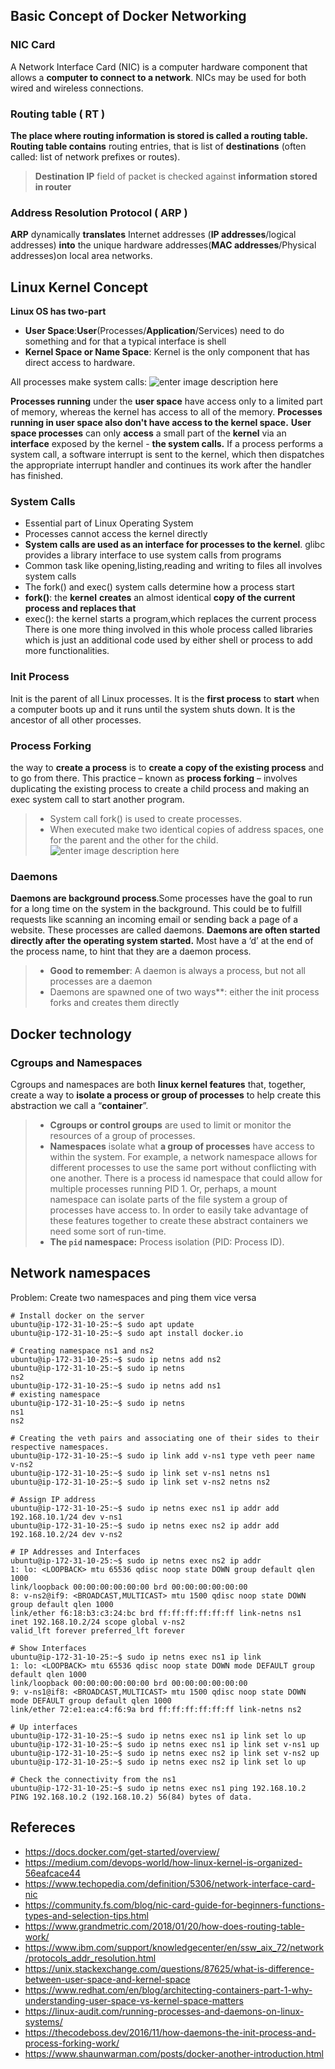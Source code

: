 
## Basic Concept of Docker Networking 
 ### NIC Card
A Network Interface Card (NIC) is a computer hardware component that allows a **computer to connect to a network**. NICs may be used for both wired and wireless connections.

### Routing table ( RT )
**The place where routing information is stored is called a routing table.**  **Routing table contains** routing entries, that is list of **destinations** (often called: list of network prefixes or routes).
>  **Destination IP** field of packet is checked against **information stored in router**
>  
### Address Resolution Protocol ( ARP )
 **ARP** dynamically **translates** Internet addresses (**IP addresses**/logical addresses) **into** the unique hardware addresses(**MAC addresses**/Physical addresses)on local area networks.
 
## Linux Kernel Concept 
**Linux OS has two-part**

 - **User Space**:**User**(Processes/**Application**/Services) need to do something and for that a typical interface is shell
 - **Kernel Space or Name Space**: Kernel is the only component that has direct access to hardware.

All processes make system calls:
![enter image description here](https://www.redhat.com/cms/managed-files/styles/wysiwyg_full_width/s3/2015/07/user-space-vs-kernel-space-simple-user-space.png?itok=7PGYkTdC)
 
 **Processes running** under the **user space** have access only to a limited part of memory, whereas the kernel has access to all of the memory. **Processes running in user space also don't have access to the kernel space.** **User space processes** can only **access** a small part of the **kernel** via an **interface** exposed by the kernel - **the system calls.**  If a process performs a system call, a software interrupt is sent to the kernel, which then dispatches the appropriate interrupt handler and continues its work after the handler has finished.
                      
### System Calls
-  Essential part of Linux Operating System
- Processes cannot access the kernel directly
- **System calls are used as an interface for processes to the kernel**. glibc
 provides a library interface to use system calls from programs
- Common task like opening,listing,reading and writing to files all involves system calls
- The fork() and exec() system calls determine how a process start
- **fork()**: the **kernel** **creates** an almost identical **copy of the current process and replaces that**
- exec(): the kernel starts a program,which replaces the current process
There is one more thing involved in this whole process called libraries which is just an additional code used by either shell or process to add more functionalities.

### Init Process
Init is the parent of all Linux processes. It is the **first process** to **start** when a computer boots up and it runs until the system shuts down. It is the ancestor of all other processes.

### Process Forking 
the way to **create a process** is to **create a copy of the existing process** and to go from there. This practice – known as **process forking** – involves duplicating the existing process to create a child process and making an exec system call to start another program.
> - System call fork() is used to create processes. 
> - When executed make two identical copies of address spaces, one for the parent and the other for the child.
	![enter image description here](https://www.tutorialspoint.com/inter_process_communication/images/system_call.jpg)

### Daemons 
**Daemons are background process**.Some processes have the goal to run for a long time on the system in the background. This could be to fulfill requests like scanning an incoming email or sending back a page of a website. These processes are called daemons. **Daemons are often started directly after the operating system started.** Most have a ‘d’ at the end of the process name, to hint that they are a daemon process.
>- **Good to remember**: A daemon is always a process, but not all processes are a daemon
>- Daemons are spawned one of two ways**: either the init process forks and creates them directly 


## Docker technology
### Cgroups and Namespaces
Cgroups and namespaces are both **linux kernel features** that, together, create a way to **isolate a process or group of processes** to help create this abstraction we call a “**container**”. 

>- **Cgroups or control groups** are used to limit or monitor the resources of a group of processes.
>- **Namespaces** isolate what **a group of processes** have access to within the system. For example, a network namespace allows for different processes to use the same port without conflicting with one another. There is a process id namespace that could allow for multiple processes running PID 1. Or, perhaps, a mount namespace can isolate parts of the file system a group of processes have access to. In order to easily take advantage of these features together to create these abstract containers we need some sort of run-time.
>-   **The  `pid`  namespace:**  Process isolation (PID: Process ID).

## Network namespaces
Problem: Create two namespaces and ping them vice versa
~~~
# Install docker on the server
ubuntu@ip-172-31-10-25:~$ sudo apt update                           
ubuntu@ip-172-31-10-25:~$ sudo apt install docker.io   

# Creating namespace ns1 and ns2
ubuntu@ip-172-31-10-25:~$ sudo ip netns add ns2
ubuntu@ip-172-31-10-25:~$ sudo ip netns
ns2
ubuntu@ip-172-31-10-25:~$ sudo ip netns add ns1
# existing namespace
ubuntu@ip-172-31-10-25:~$ sudo ip netns
ns1
ns2

# Creating the veth pairs and associating one of their sides to their respective namespaces.
ubuntu@ip-172-31-10-25:~$ sudo ip link add v-ns1 type veth peer name v-ns2
ubuntu@ip-172-31-10-25:~$ sudo ip link set v-ns1 netns ns1
ubuntu@ip-172-31-10-25:~$ sudo ip link set v-ns2 netns ns2

# Assign IP address
ubuntu@ip-172-31-10-25:~$ sudo ip netns exec ns1 ip addr add 192.168.10.1/24 dev v-ns1
ubuntu@ip-172-31-10-25:~$ sudo ip netns exec ns2 ip addr add 192.168.10.2/24 dev v-ns2

# IP Addresses and Interfaces
ubuntu@ip-172-31-10-25:~$ sudo ip netns exec ns2 ip addr
1: lo: <LOOPBACK> mtu 65536 qdisc noop state DOWN group default qlen 1000
link/loopback 00:00:00:00:00:00 brd 00:00:00:00:00:00
8: v-ns2@if9: <BROADCAST,MULTICAST> mtu 1500 qdisc noop state DOWN group default qlen 1000
link/ether f6:18:b3:c3:24:bc brd ff:ff:ff:ff:ff:ff link-netns ns1
inet 192.168.10.2/24 scope global v-ns2
valid_lft forever preferred_lft forever

# Show Interfaces
ubuntu@ip-172-31-10-25:~$ sudo ip netns exec ns1 ip link
1: lo: <LOOPBACK> mtu 65536 qdisc noop state DOWN mode DEFAULT group default qlen 1000
link/loopback 00:00:00:00:00:00 brd 00:00:00:00:00:00
9: v-ns1@if8: <BROADCAST,MULTICAST> mtu 1500 qdisc noop state DOWN mode DEFAULT group default qlen 1000
link/ether 72:e1:ea:c4:f6:9a brd ff:ff:ff:ff:ff:ff link-netns ns2

# Up interfaces
ubuntu@ip-172-31-10-25:~$ sudo ip netns exec ns1 ip link set lo up
ubuntu@ip-172-31-10-25:~$ sudo ip netns exec ns1 ip link set v-ns1 up
ubuntu@ip-172-31-10-25:~$ sudo ip netns exec ns2 ip link set v-ns2 up
ubuntu@ip-172-31-10-25:~$ sudo ip netns exec ns2 ip link set lo up

# Check the connectivity from the ns1
ubuntu@ip-172-31-10-25:~$ sudo ip netns exec ns1 ping 192.168.10.2
PING 192.168.10.2 (192.168.10.2) 56(84) bytes of data.
~~~

## Refereces 
- https://docs.docker.com/get-started/overview/
 - https://medium.com/devops-world/how-linux-kernel-is-organized-56eafcace44
 - https://www.techopedia.com/definition/5306/network-interface-card-nic
 - https://community.fs.com/blog/nic-card-guide-for-beginners-functions-types-and-selection-tips.html
 - https://www.grandmetric.com/2018/01/20/how-does-routing-table-work/
 - https://www.ibm.com/support/knowledgecenter/en/ssw_aix_72/network/protocols_addr_resolution.html
 - https://unix.stackexchange.com/questions/87625/what-is-difference-between-user-space-and-kernel-space
 - https://www.redhat.com/en/blog/architecting-containers-part-1-why-understanding-user-space-vs-kernel-space-matters
 - https://linux-audit.com/running-processes-and-daemons-on-linux-systems/
- https://thecodeboss.dev/2016/11/how-daemons-the-init-process-and-process-forking-work/
- https://www.shaunwarman.com/posts/docker-another-introduction.html

<!--stackedit_data:
eyJoaXN0b3J5IjpbNDY4NzAzMzEwLDE4NzkyMDkxMzksLTcwOT
Q2NTE2Nyw1MjQwNTA5MiwtMTIyODU4MTAxMywyMTEyODU5ODY1
LC00ODYwOTk3NDgsLTE4MTQxNjcwMjMsMTEwMjE4OTE4NSwtMT
E4OTA0OTU0MSw0OTU3NTUzNzEsLTE3OTM4ODcwNzAsLTcwMDI1
MDU2NywyNTI0Njg1NywxNzYzNzU5NDYwLC0xNDcwMTg2Mzk4LD
M5OTQ2NDczMyw3OTUzMzQzOTksMTg4MDc5MzQwNywtMzQxODU4
MDE5XX0=
-->
